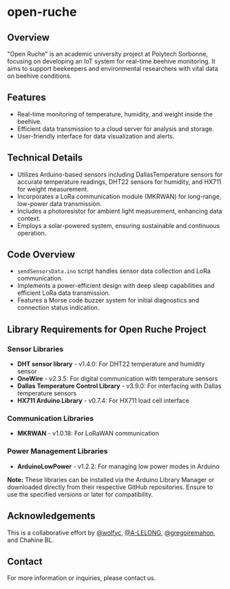 # open-ruche

## Overview
"Open Ruche" is an academic university project at Polytech Sorbonne, focusing on developing an IoT system for real-time beehive monitoring. It aims to support beekeepers and environmental researchers with vital data on beehive conditions.

## Features
- Real-time monitoring of temperature, humidity, and weight inside the beehive.
- Efficient data transmission to a cloud server for analysis and storage.
- User-friendly interface for data visualization and alerts.

## Technical Details
- Utilizes Arduino-based sensors including DallasTemperature sensors for accurate temperature readings, DHT22 sensors for humidity, and HX711 for weight measurement.
- Incorporates a LoRa communication module (MKRWAN) for long-range, low-power data transmission.
- Includes a photoresistor for ambient light measurement, enhancing data context.
- Employs a solar-powered system, ensuring sustainable and continuous operation.

## Code Overview
- `sendSensorsData.ino` script handles sensor data collection and LoRa communication.
- Implements a power-efficient design with deep sleep capabilities and efficient LoRa data transmission.
- Features a Morse code buzzer system for initial diagnostics and connection status indication.

## Library Requirements for Open Ruche Project

### Sensor Libraries
- **DHT sensor library** - v1.4.0: For DHT22 temperature and humidity sensor
- **OneWire** - v2.3.5: For digital communication with temperature sensors
- **Dallas Temperature Control Library** - v3.9.0: For interfacing with Dallas temperature sensors
- **HX711 Arduino Library** - v0.7.4: For HX711 load cell interface

### Communication Libraries
- **MKRWAN** - v1.0.18: For LoRaWAN communication

### Power Management Libraries
- **ArduinoLowPower** - v1.2.2: For managing low power modes in Arduino

**Note:** These libraries can be installed via the Arduino Library Manager or downloaded directly from their respective GitHub repositories. Ensure to use the specified versions or later for compatibility.

## Acknowledgements
This is a collaborative effort by [@wolfyc](https://github.com/wolfyc), [@A-LELONG](https://github.com/A-LELONG), [@gregoiremahon](https://github.com/gregoiremahon), and Chahine BL.

## Contact
For more information or inquiries, please contact us.
